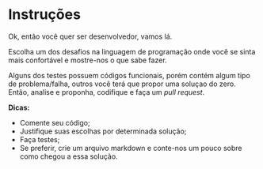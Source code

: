 Instruções
==========

Ok, então você quer ser desenvolvedor, vamos lá.

Escolha um dos desafios na linguagem de programação onde você se sinta mais confortável e mostre-nos o que sabe fazer.

Alguns dos testes possuem códigos funcionais, porém contém algum tipo de problema/falha, outros você terá que propor uma soluçao do zero. Então, analise e proponha, codifique e faça um *pull request*.

**Dicas:**
 - Comente seu código;
 - Justifique suas escolhas por determinada solução;
 - Faça testes;
 - Se preferir, crie um arquivo markdown e conte-nos um pouco sobre como chegou a essa solução.

